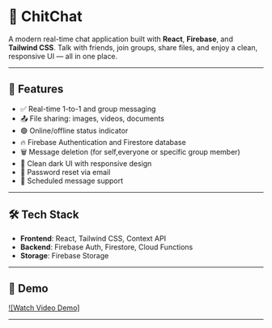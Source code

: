 # 💬 ChitChat

A modern real-time chat application built with **React**, **Firebase**, and **Tailwind CSS**. Talk with friends, join groups, share files, and enjoy a clean, responsive UI — all in one place.

 <!-- Replace with actual path or GitHub raw image URL -->

---

## 🚀 Features

- ✅ Real-time 1-to-1 and group messaging
- 📤 File sharing: images, videos, documents
- 🟢 Online/offline status indicator
- 🔥 Firebase Authentication and Firestore database
- 🗑 Message deletion (for self,everyone or specific group member)
- 🌙 Clean dark UI with responsive design
- 📧 Password reset via email
- 🧠 Scheduled message support 

---

## 🛠 Tech Stack

- **Frontend**: React, Tailwind CSS, Context API
- **Backend**: Firebase Auth, Firestore, Cloud Functions
- **Storage**: Firebase Storage

---

## 📸 Demo

<!-- Replace this with a YouTube video link or animated gif -->
[![Watch Video Demo]](https://youtu.be/CD6BMKne2hA)

---




